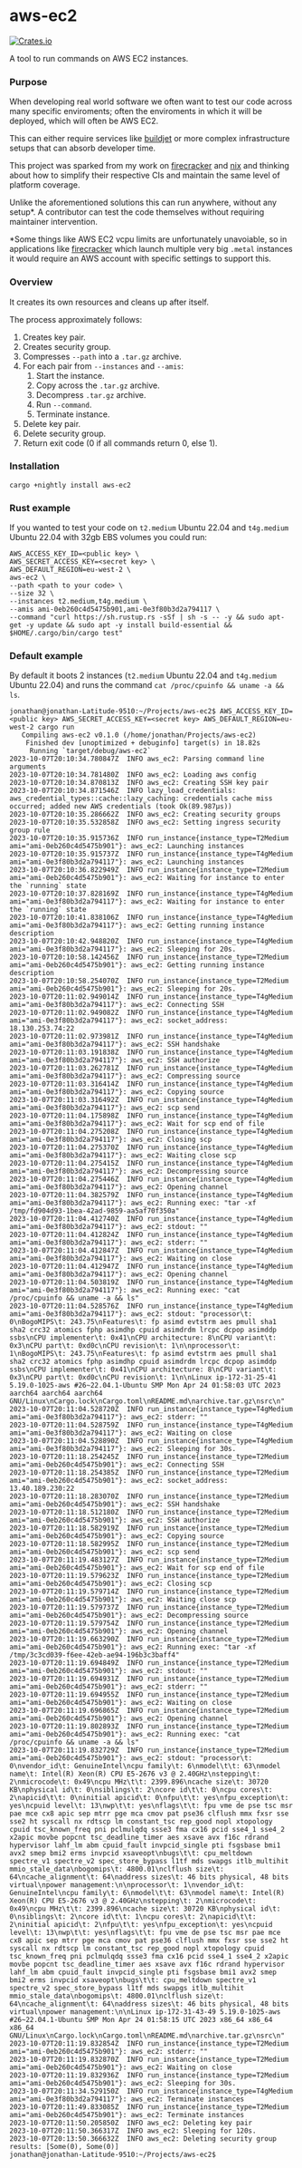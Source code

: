 # aws-ec2

[![Crates.io](https://img.shields.io/crates/v/aws-ec2)](https://crates.io/crates/aws-ec2)

A tool to run commands on AWS EC2 instances.

### Purpose

When developing real world software we often want to test our code across many specific enviroments; often the enviroments in which it will be deployed, which will often be AWS EC2.

This can either require services like [buildjet](https://buildjet.com/for-github-actions) or more complex infrastructure setups that can absorb developer time.

This project was sparked from my work on [firecracker](https://github.com/firecracker-microvm/firecracker) and [nix](https://github.com/nix-rust/nix) and thinking about how to simplify their respective CIs and maintain the same level of platform coverage.

Unlike the aforementioned solutions this can run anywhere, without any setup*. A contributor can test the code themselves without requiring maintainer intervention.

*Some things like AWS EC2 vcpu limits are unfortunately unavoiable, so in applications like [firecracker](https://github.com/firecracker-microvm/firecracker) which launch multiple very big `.metal` instances it would require an AWS account with specific settings to support this.

### Overview

It creates its own resources and cleans up after itself.

The process approximately follows:

1. Creates key pair.
2. Creates security group.
3. Compresses `--path` into a `.tar.gz` archive.
4. For each pair from `--instances` and `--amis`:
   1. Start the instance.
   2. Copy across the `.tar.gz` archive.
   3. Decompress `.tar.gz` archive.
   4. Run `--command`.
   5. Terminate instance.
5. Delete key pair.
6. Delete security group.
7. Return exit code (0 if all commands return 0, else 1).

### Installation

```
cargo +nightly install aws-ec2
```

### Rust example

If you wanted to test your code on `t2.medium` Ubuntu 22.04 and `t4g.medium` Ubuntu 22.04 with 32gb EBS volumes you could run:

```
AWS_ACCESS_KEY_ID=<public key> \
AWS_SECRET_ACCESS_KEY=<secret key> \
AWS_DEFAULT_REGION=eu-west-2 \
aws-ec2 \
--path <path to your code> \
--size 32 \
--instances t2.medium,t4g.medium \
--amis ami-0eb260c4d5475b901,ami-0e3f80b3d2a794117 \
--command "curl https://sh.rustup.rs -sSf | sh -s -- -y && sudo apt-get -y update && sudo apt -y install build-essential && $HOME/.cargo/bin/cargo test"
```

### Default example

By default it boots 2 instances (`t2.medium` Ubuntu 22.04 and `t4g.medium` Ubuntu 22.04) and runs the command `cat /proc/cpuinfo && uname -a && ls`.

```
jonathan@jonathan-Latitude-9510:~/Projects/aws-ec2$ AWS_ACCESS_KEY_ID=<public key> AWS_SECRET_ACCESS_KEY=<secret key> AWS_DEFAULT_REGION=eu-west-2 cargo run
   Compiling aws-ec2 v0.1.0 (/home/jonathan/Projects/aws-ec2)
    Finished dev [unoptimized + debuginfo] target(s) in 18.82s
     Running `target/debug/aws-ec2`
2023-10-07T20:10:34.780847Z  INFO aws_ec2: Parsing command line arguments
2023-10-07T20:10:34.781480Z  INFO aws_ec2: Loading aws config
2023-10-07T20:10:34.870813Z  INFO aws_ec2: Creating SSH key pair
2023-10-07T20:10:34.871546Z  INFO lazy_load_credentials: aws_credential_types::cache::lazy_caching: credentials cache miss occurred; added new AWS credentials (took Ok(89.987µs))
2023-10-07T20:10:35.286662Z  INFO aws_ec2: Creating security groups
2023-10-07T20:10:35.532858Z  INFO aws_ec2: Setting ingress security group rule
2023-10-07T20:10:35.915736Z  INFO run_instance{instance_type=T2Medium ami="ami-0eb260c4d5475b901"}: aws_ec2: Launching instances
2023-10-07T20:10:35.915737Z  INFO run_instance{instance_type=T4gMedium ami="ami-0e3f80b3d2a794117"}: aws_ec2: Launching instances
2023-10-07T20:10:36.822949Z  INFO run_instance{instance_type=T2Medium ami="ami-0eb260c4d5475b901"}: aws_ec2: Waiting for instance to enter the `running` state
2023-10-07T20:10:37.828169Z  INFO run_instance{instance_type=T4gMedium ami="ami-0e3f80b3d2a794117"}: aws_ec2: Waiting for instance to enter the `running` state
2023-10-07T20:10:41.838106Z  INFO run_instance{instance_type=T4gMedium ami="ami-0e3f80b3d2a794117"}: aws_ec2: Getting running instance description
2023-10-07T20:10:42.948820Z  INFO run_instance{instance_type=T4gMedium ami="ami-0e3f80b3d2a794117"}: aws_ec2: Sleeping for 20s.
2023-10-07T20:10:58.142456Z  INFO run_instance{instance_type=T2Medium ami="ami-0eb260c4d5475b901"}: aws_ec2: Getting running instance description
2023-10-07T20:10:58.254070Z  INFO run_instance{instance_type=T2Medium ami="ami-0eb260c4d5475b901"}: aws_ec2: Sleeping for 20s.
2023-10-07T20:11:02.949014Z  INFO run_instance{instance_type=T4gMedium ami="ami-0e3f80b3d2a794117"}: aws_ec2: Connecting SSH
2023-10-07T20:11:02.949082Z  INFO run_instance{instance_type=T4gMedium ami="ami-0e3f80b3d2a794117"}: aws_ec2: socket_address: 18.130.253.74:22
2023-10-07T20:11:02.973981Z  INFO run_instance{instance_type=T4gMedium ami="ami-0e3f80b3d2a794117"}: aws_ec2: SSH handshake
2023-10-07T20:11:03.191838Z  INFO run_instance{instance_type=T4gMedium ami="ami-0e3f80b3d2a794117"}: aws_ec2: SSH authorize
2023-10-07T20:11:03.262781Z  INFO run_instance{instance_type=T4gMedium ami="ami-0e3f80b3d2a794117"}: aws_ec2: Compressing source
2023-10-07T20:11:03.316414Z  INFO run_instance{instance_type=T4gMedium ami="ami-0e3f80b3d2a794117"}: aws_ec2: Copying source
2023-10-07T20:11:03.316492Z  INFO run_instance{instance_type=T4gMedium ami="ami-0e3f80b3d2a794117"}: aws_ec2: scp send
2023-10-07T20:11:04.175898Z  INFO run_instance{instance_type=T4gMedium ami="ami-0e3f80b3d2a794117"}: aws_ec2: Wait for scp end of file
2023-10-07T20:11:04.275208Z  INFO run_instance{instance_type=T4gMedium ami="ami-0e3f80b3d2a794117"}: aws_ec2: Closing scp
2023-10-07T20:11:04.275370Z  INFO run_instance{instance_type=T4gMedium ami="ami-0e3f80b3d2a794117"}: aws_ec2: Waiting close scp
2023-10-07T20:11:04.275415Z  INFO run_instance{instance_type=T4gMedium ami="ami-0e3f80b3d2a794117"}: aws_ec2: Decompressing source
2023-10-07T20:11:04.275446Z  INFO run_instance{instance_type=T4gMedium ami="ami-0e3f80b3d2a794117"}: aws_ec2: Opening channel
2023-10-07T20:11:04.382579Z  INFO run_instance{instance_type=T4gMedium ami="ami-0e3f80b3d2a794117"}: aws_ec2: Running exec: "tar -xf /tmp/fd904d93-1bea-42ad-9859-aa5af70f350a"
2023-10-07T20:11:04.412740Z  INFO run_instance{instance_type=T4gMedium ami="ami-0e3f80b3d2a794117"}: aws_ec2: stdout: ""
2023-10-07T20:11:04.412824Z  INFO run_instance{instance_type=T4gMedium ami="ami-0e3f80b3d2a794117"}: aws_ec2: stderr: ""
2023-10-07T20:11:04.412847Z  INFO run_instance{instance_type=T4gMedium ami="ami-0e3f80b3d2a794117"}: aws_ec2: Waiting on close
2023-10-07T20:11:04.412947Z  INFO run_instance{instance_type=T4gMedium ami="ami-0e3f80b3d2a794117"}: aws_ec2: Opening channel
2023-10-07T20:11:04.503819Z  INFO run_instance{instance_type=T4gMedium ami="ami-0e3f80b3d2a794117"}: aws_ec2: Running exec: "cat /proc/cpuinfo && uname -a && ls"
2023-10-07T20:11:04.528576Z  INFO run_instance{instance_type=T4gMedium ami="ami-0e3f80b3d2a794117"}: aws_ec2: stdout: "processor\t: 0\nBogoMIPS\t: 243.75\nFeatures\t: fp asimd evtstrm aes pmull sha1 sha2 crc32 atomics fphp asimdhp cpuid asimdrdm lrcpc dcpop asimddp ssbs\nCPU implementer\t: 0x41\nCPU architecture: 8\nCPU variant\t: 0x3\nCPU part\t: 0xd0c\nCPU revision\t: 1\n\nprocessor\t: 1\nBogoMIPS\t: 243.75\nFeatures\t: fp asimd evtstrm aes pmull sha1 sha2 crc32 atomics fphp asimdhp cpuid asimdrdm lrcpc dcpop asimddp ssbs\nCPU implementer\t: 0x41\nCPU architecture: 8\nCPU variant\t: 0x3\nCPU part\t: 0xd0c\nCPU revision\t: 1\n\nLinux ip-172-31-25-41 5.19.0-1025-aws #26~22.04.1-Ubuntu SMP Mon Apr 24 01:58:03 UTC 2023 aarch64 aarch64 aarch64 GNU/Linux\nCargo.lock\nCargo.toml\nREADME.md\narchive.tar.gz\nsrc\n"
2023-10-07T20:11:04.528720Z  INFO run_instance{instance_type=T4gMedium ami="ami-0e3f80b3d2a794117"}: aws_ec2: stderr: ""
2023-10-07T20:11:04.528759Z  INFO run_instance{instance_type=T4gMedium ami="ami-0e3f80b3d2a794117"}: aws_ec2: Waiting on close
2023-10-07T20:11:04.528890Z  INFO run_instance{instance_type=T4gMedium ami="ami-0e3f80b3d2a794117"}: aws_ec2: Sleeping for 30s.
2023-10-07T20:11:18.254245Z  INFO run_instance{instance_type=T2Medium ami="ami-0eb260c4d5475b901"}: aws_ec2: Connecting SSH
2023-10-07T20:11:18.254385Z  INFO run_instance{instance_type=T2Medium ami="ami-0eb260c4d5475b901"}: aws_ec2: socket_address: 13.40.189.230:22
2023-10-07T20:11:18.283070Z  INFO run_instance{instance_type=T2Medium ami="ami-0eb260c4d5475b901"}: aws_ec2: SSH handshake
2023-10-07T20:11:18.512180Z  INFO run_instance{instance_type=T2Medium ami="ami-0eb260c4d5475b901"}: aws_ec2: SSH authorize
2023-10-07T20:11:18.582919Z  INFO run_instance{instance_type=T2Medium ami="ami-0eb260c4d5475b901"}: aws_ec2: Copying source
2023-10-07T20:11:18.582995Z  INFO run_instance{instance_type=T2Medium ami="ami-0eb260c4d5475b901"}: aws_ec2: scp send
2023-10-07T20:11:19.483127Z  INFO run_instance{instance_type=T2Medium ami="ami-0eb260c4d5475b901"}: aws_ec2: Wait for scp end of file
2023-10-07T20:11:19.579623Z  INFO run_instance{instance_type=T2Medium ami="ami-0eb260c4d5475b901"}: aws_ec2: Closing scp
2023-10-07T20:11:19.579714Z  INFO run_instance{instance_type=T2Medium ami="ami-0eb260c4d5475b901"}: aws_ec2: Waiting close scp
2023-10-07T20:11:19.579737Z  INFO run_instance{instance_type=T2Medium ami="ami-0eb260c4d5475b901"}: aws_ec2: Decompressing source
2023-10-07T20:11:19.579754Z  INFO run_instance{instance_type=T2Medium ami="ami-0eb260c4d5475b901"}: aws_ec2: Opening channel
2023-10-07T20:11:19.663290Z  INFO run_instance{instance_type=T2Medium ami="ami-0eb260c4d5475b901"}: aws_ec2: Running exec: "tar -xf /tmp/3c3cd039-f6ee-42eb-ae94-196b3c3baff4"
2023-10-07T20:11:19.694849Z  INFO run_instance{instance_type=T2Medium ami="ami-0eb260c4d5475b901"}: aws_ec2: stdout: ""
2023-10-07T20:11:19.694931Z  INFO run_instance{instance_type=T2Medium ami="ami-0eb260c4d5475b901"}: aws_ec2: stderr: ""
2023-10-07T20:11:19.694955Z  INFO run_instance{instance_type=T2Medium ami="ami-0eb260c4d5475b901"}: aws_ec2: Waiting on close
2023-10-07T20:11:19.696865Z  INFO run_instance{instance_type=T2Medium ami="ami-0eb260c4d5475b901"}: aws_ec2: Opening channel
2023-10-07T20:11:19.802893Z  INFO run_instance{instance_type=T2Medium ami="ami-0eb260c4d5475b901"}: aws_ec2: Running exec: "cat /proc/cpuinfo && uname -a && ls"
2023-10-07T20:11:19.832729Z  INFO run_instance{instance_type=T2Medium ami="ami-0eb260c4d5475b901"}: aws_ec2: stdout: "processor\t: 0\nvendor_id\t: GenuineIntel\ncpu family\t: 6\nmodel\t\t: 63\nmodel name\t: Intel(R) Xeon(R) CPU E5-2676 v3 @ 2.40GHz\nstepping\t: 2\nmicrocode\t: 0x49\ncpu MHz\t\t: 2399.896\ncache size\t: 30720 KB\nphysical id\t: 0\nsiblings\t: 2\ncore id\t\t: 0\ncpu cores\t: 2\napicid\t\t: 0\ninitial apicid\t: 0\nfpu\t\t: yes\nfpu_exception\t: yes\ncpuid level\t: 13\nwp\t\t: yes\nflags\t\t: fpu vme de pse tsc msr pae mce cx8 apic sep mtrr pge mca cmov pat pse36 clflush mmx fxsr sse sse2 ht syscall nx rdtscp lm constant_tsc rep_good nopl xtopology cpuid tsc_known_freq pni pclmulqdq ssse3 fma cx16 pcid sse4_1 sse4_2 x2apic movbe popcnt tsc_deadline_timer aes xsave avx f16c rdrand hypervisor lahf_lm abm cpuid_fault invpcid_single pti fsgsbase bmi1 avx2 smep bmi2 erms invpcid xsaveopt\nbugs\t\t: cpu_meltdown spectre_v1 spectre_v2 spec_store_bypass l1tf mds swapgs itlb_multihit mmio_stale_data\nbogomips\t: 4800.01\nclflush size\t: 64\ncache_alignment\t: 64\naddress sizes\t: 46 bits physical, 48 bits virtual\npower management:\n\nprocessor\t: 1\nvendor_id\t: GenuineIntel\ncpu family\t: 6\nmodel\t\t: 63\nmodel name\t: Intel(R) Xeon(R) CPU E5-2676 v3 @ 2.40GHz\nstepping\t: 2\nmicrocode\t: 0x49\ncpu MHz\t\t: 2399.896\ncache size\t: 30720 KB\nphysical id\t: 0\nsiblings\t: 2\ncore id\t\t: 1\ncpu cores\t: 2\napicid\t\t: 2\ninitial apicid\t: 2\nfpu\t\t: yes\nfpu_exception\t: yes\ncpuid level\t: 13\nwp\t\t: yes\nflags\t\t: fpu vme de pse tsc msr pae mce cx8 apic sep mtrr pge mca cmov pat pse36 clflush mmx fxsr sse sse2 ht syscall nx rdtscp lm constant_tsc rep_good nopl xtopology cpuid tsc_known_freq pni pclmulqdq ssse3 fma cx16 pcid sse4_1 sse4_2 x2apic movbe popcnt tsc_deadline_timer aes xsave avx f16c rdrand hypervisor lahf_lm abm cpuid_fault invpcid_single pti fsgsbase bmi1 avx2 smep bmi2 erms invpcid xsaveopt\nbugs\t\t: cpu_meltdown spectre_v1 spectre_v2 spec_store_bypass l1tf mds swapgs itlb_multihit mmio_stale_data\nbogomips\t: 4800.01\nclflush size\t: 64\ncache_alignment\t: 64\naddress sizes\t: 46 bits physical, 48 bits virtual\npower management:\n\nLinux ip-172-31-43-49 5.19.0-1025-aws #26~22.04.1-Ubuntu SMP Mon Apr 24 01:58:15 UTC 2023 x86_64 x86_64 x86_64 GNU/Linux\nCargo.lock\nCargo.toml\nREADME.md\narchive.tar.gz\nsrc\n"
2023-10-07T20:11:19.832854Z  INFO run_instance{instance_type=T2Medium ami="ami-0eb260c4d5475b901"}: aws_ec2: stderr: ""
2023-10-07T20:11:19.832870Z  INFO run_instance{instance_type=T2Medium ami="ami-0eb260c4d5475b901"}: aws_ec2: Waiting on close
2023-10-07T20:11:19.832936Z  INFO run_instance{instance_type=T2Medium ami="ami-0eb260c4d5475b901"}: aws_ec2: Sleeping for 30s.
2023-10-07T20:11:34.529150Z  INFO run_instance{instance_type=T4gMedium ami="ami-0e3f80b3d2a794117"}: aws_ec2: Terminate instances
2023-10-07T20:11:49.833085Z  INFO run_instance{instance_type=T2Medium ami="ami-0eb260c4d5475b901"}: aws_ec2: Terminate instances
2023-10-07T20:11:50.205850Z  INFO aws_ec2: Deleting key pair
2023-10-07T20:11:50.366317Z  INFO aws_ec2: Sleeping for 120s.
2023-10-07T20:13:50.366632Z  INFO aws_ec2: Deleting security group
results: [Some(0), Some(0)]
jonathan@jonathan-Latitude-9510:~/Projects/aws-ec2$ 
```
